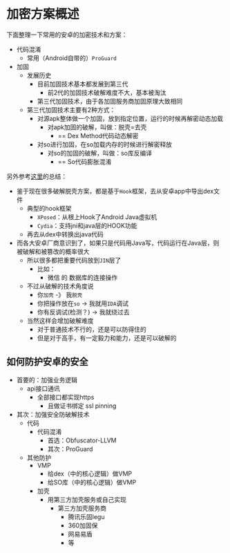 # 加密方案概述

下面整理一下常用的安卓的加密技术和方案：

* 代码混淆
  * 常用（Android自带的）`ProGuard`
* 加固
  * 发展历史
    * 目前加固技术基本都发展到第三代
      * 前2代的加固技术破解难度不大，基本被淘汰
    * 第三代加固技术，由于各加固服务商加固原理大致相同
  * 第三代加固技术主要有2种方式：
    * 对源apk整体做一个加固，放到指定位置，运行的时候再解密动态加载
      * 对apk加固的破解，叫做：脱壳=去壳
        * == Dex Method代码动态解密
    * 对so进行加固，在so加载内存的时候进行解密释放
      * 对so的加固的破解，叫做：so库反编译
        * == So代码膨胀混淆

另外参考[这里](https://zhuanlan.kanxue.com/article-431.htm)的总结：

* 鉴于现在很多破解脱壳方案，都是基于`Hook`框架，去从安卓app中导出dex文件
  * 典型的hook框架
    * `XPosed`：从根上Hook了Android Java虚拟机
    * `Cydia`：支持jni和java层的HOOK功能
  * 再去从dex中转换出java代码
* 而各大安卓厂商意识到了，如果只是代码用Java写，代码运行在Java层，则被破解和被篡改的概率很大
  * 所以很多都把重要代码放到`JIN`层了
    * 比如：
      * 微信 的 数据库的连接操作
  * 不过从破解的技术角度说
    * 你`加壳` -》 我`脱壳`
    * 你把操作放在`so` -> 我就用`IDA`调试
    * 你有反调试(检测？) -> 我就绕过去
  * 当然这样会增加破解难度
    * 对于普通技术不行的，还是可以防得住的
    * 但是对于高手，有一定毅力和能力，还是可以破解的

## 如何防护安卓的安全

* 首要的：加强业务逻辑
  * api接口通讯
    * 全部接口都实现https
      * 且做证书绑定 ssl pinning
* 其次：加强安全防破解技术
  * 代码
    * 代码混淆
      * 首选：Obfuscator-LLVM
      * 其次：ProGuard
  * 其他防护
    * VMP
      * 给dex（中的核心逻辑）做VMP
      * 给SO库（中的核心逻辑）做VMP
    * 加壳
      * 用第三方加壳服务或自己实现
        * 第三方加壳服务商
          * 腾讯乐固legu
          * 360加固保
          * 网易易盾
          * 等
